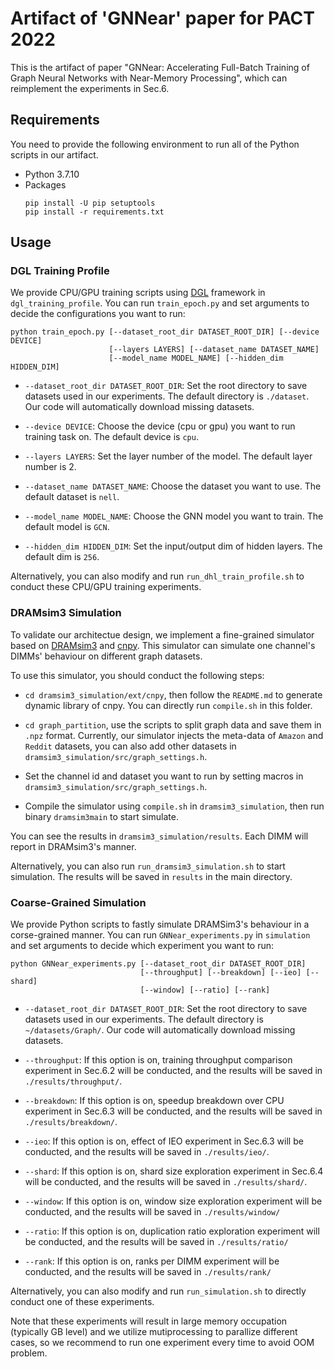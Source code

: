 # Artifact of 'GNNear' paper for PACT 2022

This is the artifact of paper "GNNear: Accelerating Full-Batch Training of Graph Neural Networks with Near-Memory Processing", which can reimplement the experiments in Sec.6.


## Requirements

  You need to provide the following environment to run all of the Python scripts in our artifact.

- Python 3.7.10
- Packages
  ```
  pip install -U pip setuptools
  pip install -r requirements.txt
  ```

## Usage

### DGL Training Profile

We provide CPU/GPU training scripts using [DGL](https://www.dgl.ai/) framework in ```dgl_training_profile```. You can run ```train_epoch.py``` and set arguments to decide the configurations you want to run:

  ```
  python train_epoch.py [--dataset_root_dir DATASET_ROOT_DIR] [--device DEVICE] 
                        [--layers LAYERS] [--dataset_name DATASET_NAME]
                        [--model_name MODEL_NAME] [--hidden_dim HIDDEN_DIM]
  ```
- ```--dataset_root_dir DATASET_ROOT_DIR```: Set the root directory to save datasets used in our experiments. The default directory is ```./dataset```. Our code will automatically download missing datasets.

- ```--device DEVICE```: Choose the device (cpu or gpu) you want to run training task on. The default device is ```cpu```.

- ```--layers LAYERS```: Set the layer number of the model. The default layer number is 2.

- ```--dataset_name DATASET_NAME```: Choose the dataset you want to use. The default dataset is ```nell```.

- ```--model_name MODEL_NAME```: Choose the GNN model you want to train. The default model is ```GCN```.

-  ```--hidden_dim HIDDEN_DIM```: Set the input/output dim of hidden layers. The default dim is ```256```.

Alternatively, you can also modify and run  ```run_dhl_train_profile.sh``` to conduct these CPU/GPU training experiments.


### DRAMsim3 Simulation

To validate our architectue design, we implement a fine-grained simulator based on [DRAMsim3](https://github.com/umd-memsys/DRAMsim3) and [cnpy](https://github.com/rogersce/cnpy). This simulator can simulate one channel's DIMMs' behaviour on different graph datasets. 

To use this simulator, you should conduct the following steps:
- ```cd dramsim3_simulation/ext/cnpy```, then follow the ```README.md``` to generate dynamic library of cnpy. You can directly run ```compile.sh``` in this folder.

- ```cd graph_partition```, use the scripts to split graph data and save  them in ```.npz``` format. Currently, our simulator injects the meta-data of ```Amazon``` and ```Reddit``` datasets, you can also add other datasets in ```dramsim3_simulation/src/graph_settings.h```.

- Set the channel id and dataset you want to run by setting macros in ```dramsim3_simulation/src/graph_settings.h```.

- Compile the simulator using ```compile.sh``` in  ```dramsim3_simulation```, then run binary ```dramsim3main``` to start simulate.

You can see the results in ```dramsim3_simulation/results```. Each DIMM will report in DRAMsim3's manner.

Alternatively, you can also run ```run_dramsim3_simulation.sh``` to start simulation. The results will be saved in ```results``` in the main directory.

### Coarse-Grained Simulation

We provide Python scripts to fastly simulate DRAMSim3's behaviour in a corse-grained manner. You can run ```GNNear_experiments.py``` in ```simulation``` and set arguments to decide which experiment you want to run:

  ```
  python GNNear_experiments.py [--dataset_root_dir DATASET_ROOT_DIR]
                               [--throughput] [--breakdown] [--ieo] [--shard]
                               [--window] [--ratio] [--rank]
  ```
- ```--dataset_root_dir DATASET_ROOT_DIR```: Set the root directory to save datasets used in our experiments. The default directory is ```~/datasets/Graph/```. Our code will automatically download missing datasets.
  
- ```--throughput```: If this option is on, training throughput comparison experiment in Sec.6.2 will be conducted, and the results will be saved in ```./results/throughput/```.
  
- ```--breakdown```: If this option is on, speedup breakdown over CPU experiment in Sec.6.3 will be conducted, and the results will be saved in ```./results/breakdown/```.
  
- ```--ieo```: If this option is on, effect of IEO experiment in Sec.6.3 will be conducted, and the results will be saved in ```./results/ieo/```.
  
- ```--shard```: If this option is on, shard size exploration experiment in Sec.6.4 will be conducted, and the results will be saved in ```./results/shard/```.

- ```--window```: If this option is on, window size exploration experiment will be conducted, and the results will be saved in ```./results/window/```

- ```--ratio```: If this option is on, duplication ratio exploration experiment will be conducted, and the results will be saved in ```./results/ratio/```

- ```--rank```: If this option is on, ranks per DIMM experiment will be conducted, and the results will be saved in ```./results/rank/```

Alternatively, you can also modify and run ```run_simulation.sh``` to directly conduct one of these experiments.

Note that these experiments will result in large memory occupation (typically GB level) and we utilize mutiprocessing to parallize different cases, so we recommend to run one experiment every time to avoid OOM problem. 
